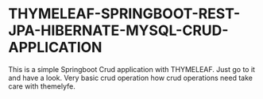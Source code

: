 # THYMELEAF-SPRINGBOOT-REST-JPA-HIBERNATE-MYSQL-CRUD-APPLICATION
This is a simple Springboot Crud application with THYMELEAF.
Just go to it and have a look.
Very basic crud operation how crud operations need take care with themelyfe.
